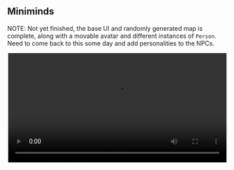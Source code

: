 ## Miniminds

NOTE: Not yet finished, the base UI and randomly generated map is complete, along with a movable avatar and different instances of `Person`. Need to come back to this some day and add personalities to the NPCs. 

<center>

<video src='https://user-images.githubusercontent.com/22074246/282771873-3196290b-669d-4200-b54e-08024f77c677.mov' width=500/></video>

</center>

